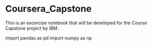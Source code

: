 # Coursera_Capstone
This is an excercise notebook that will be developed for the Course Capstone project by IBM.

import pandas as pd
import numpy as np
